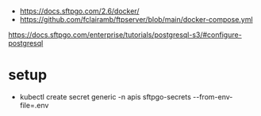 #
- https://docs.sftpgo.com/2.6/docker/
- https://github.com/fclairamb/ftpserver/blob/main/docker-compose.yml


https://docs.sftpgo.com/enterprise/tutorials/postgresql-s3/#configure-postgresql

# setup
* kubectl create secret generic -n apis  sftpgo-secrets --from-env-file=.env